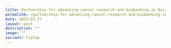 ```yaml
---
title: Partnership for advancing cancer research and biobanking in Asia
permalink: /partnership-for-advancing-cancer-research-and-biobanking-in-asia/
date: 2025-03-27
layout: post
description: ""
image: ""
variant: tiptap
---
```

